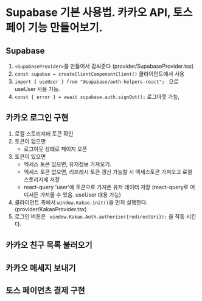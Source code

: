 # Supabase 기본 사용법. 카카오 API, 토스 페이 기능 만들어보기.

## Supabase

1.  `<SupabaseProvider>`를 만들어서 감싸준다 (provider/SupabaseProvider.tsx)
2.  `const supabse = createClientComponentClient()` 클라이언트에서 사용
3.  `import { useUser } from "@supabase/auth-helpers-react"; ` 으로 useUser 사용 가능.
4.  `const { error } = await supabase.auth.signOut();` 로그아웃 가능,

## 카카오 로그인 구현

1. 로컬 스토리지에 토큰 확인
2. 토큰이 없으면
   - 로그아웃 상태로 페이지 오픈
3. 토큰이 있으면
   - 엑세스 토큰 있으면, 유저정보 가져오기.
   - 엑세스 토큰 없으면, 리프레시 토큰 갱신 가능할 시 엑세스토큰 가져오고 로컬 스토리지에 저장
   - react-query 'user'에 토큰으로 가져온 유저 데이터 저장 (react-query로 어디서든 가져올 수 있음. useUser 대용 가능)
4. 클라이언트 측에서 `window.Kakao.init()`을 먼저 실행한다. (provider/KakaoProvider.tsx)
5. 로그인 버튼은 ` window.Kakao.Auth.authorize({redirectUri});` 을 작동 시킨다.

## 카카오 친구 목록 불러오기

## 카카오 메세지 보내기

## 토스 페이먼츠 결제 구현

